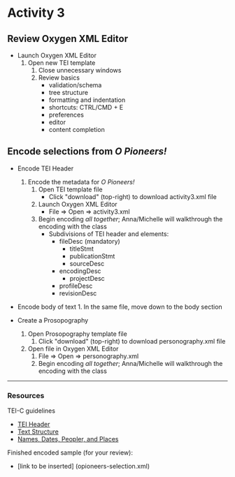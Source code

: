 # Activity 3

## Review Oxygen XML Editor
* Launch Oxygen XML Editor
  1. Open new TEI template
      1. Close unnecessary windows
      3. Review basics 
         * validation/schema
         * tree structure
         * formatting and indentation
         * shortcuts: CTRL/CMD + E
         * preferences
         * editor
         * content completion
         
## Encode selections from *O Pioneers!*

* Encode TEI Header
  1. Encode the metadata for *O Pioneers!*
       1. Open TEI template file
          * Click "download" (top-right) to download activity3.xml file 
       2. Launch Oxygen XML Editor
          * File => Open => activity3.xml
       3. Begin encoding *all together*; Anna/Michelle will walkthrough the encoding with the class
          * Subdivisions of TEI header and elements:
              * fileDesc (mandatory)
                * titleStmt
                * publicationStmt
                * sourceDesc
              * encodingDesc
                * projectDesc
              * profileDesc
              * revisionDesc

* Encode body of text
       1. In the same file, move down to the body section

* Create a Prosopography
   1. Open Prosopography template file
       1. Click "download" (top-right) to download personography.xml file
   2. Open file in Oxygen XML Editor
       1. File => Open => personography.xml
       2. Begin encoding *all together*; Anna/Michelle will walkthrough the encoding with the class
    
***
### Resources 
TEI-C guidelines
* [TEI Header](http://www.tei-c.org/release/doc/tei-p5-doc/en/html/HD.html)
* [Text Structure](http://www.tei-c.org/release/doc/tei-p5-doc/en/html/DS.html)
* [Names, Dates, Peopler, and Places](http://www.tei-c.org/release/doc/tei-p5-doc/en/html/ND.html)

Finished encoded sample (for your review):
* [link to be inserted] (opioneers-selection.xml)
